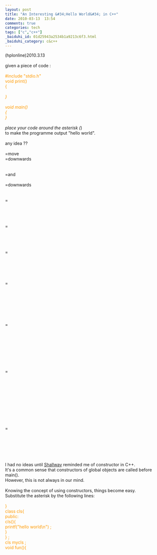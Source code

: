 ```yaml
---
layout: post
title: "An Interesting &#34;Hello World&#34; in C++"
date: 2010-03-13  13:54
comments: true
categories: tech
tags: ["c","c++"]
_baiduhi_id: 01d25943a2534b1a9213c6f3.html
_baiduhi_category: c&c++
---
```


(hplonline)2010.3.13<br/><br/>
given a piece of code :<br/><br/><font color="#ff9900">#include "stdio.h"<br/>
void print()<br/>
{<br/>
*<br/>
}<br/><br/>
void main()<br/>
{<br/>
}</font><br/><br/>
place your code around the asterisk (*)<br/>
to make the programme output "hello world".<br/><br/>
any idea ??<br/><br/>
=move<br/>
=downwards<br/><br/><br/>
=and<br/><br/>
=downwards<br/><br/><br/>
=<br/><br/><br/><br/><br/>
=<br/><br/><br/><br/><br/>
=<br/><br/><br/><br/><br/><br/>
=<br/><br/><br/><br/><br/><br/><br/><br/>
=<br/><br/><br/><br/><br/><br/><br/><br/><br/>
=<br/><br/><br/><br/><br/><br/><br/><br/><br/><br/><br/>
=<br/><br/><br/><br/><br/><br/><br/>
I had no ideas until <a href="http://shallway.net/" target="_blank">Shallway</a> reminded me of constructor in C++.<br/>
It's a common sense that constructors of global objects are called before main().<br/>
However, this is not always in our mind. <br/><br/>
Knowing the concept of using constructors, things become easy.<br/>
Substitute the asterisk by the following lines:<br/><br/><font color="#ff9900">}<br/>
class cls{<br/>
public:<br/>
cls(){<br/>
printf("hello world\n") ;<br/>
}<br/>
} ;<br/>
cls mycls ;<br/>
void fun(){</font><br/><br/>
